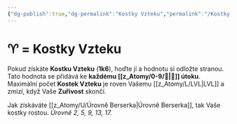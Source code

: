 ```yaml
---
{"dg-publish":true,"dg-permalink":"Kostky Vzteku","permalink":"/Kostky Vzteku/"}
---
```


# ♈ = Kostky Vzteku
Pokud získáte **Kostku Vzteku** (**1k6**), hoďte jí a hodnotu si odložte stranou. Tato hodnota se přidává ke **každému [[z_Atomy/0-9/💪\|💪]] útoku**. 
Maximální počet **Kostek Vzteku** je roven Vašemu [[z_Atomy/L/LVL\|LVL]] a zmizí, když Vaše **Zuřivost** skončí.

Jak získáváte [[z_Atomy/U/Úrovně Berserka\|Úrovně Berserka]], tak Vaše kostky rostou. *Úrovně 2, 5, 9, 13, 17.*